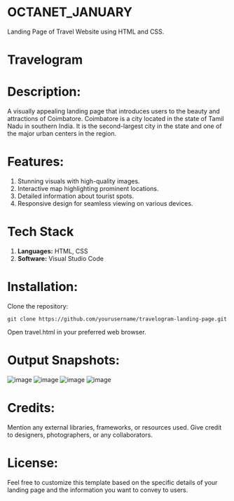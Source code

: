 # OCTANET_JANUARY
Landing Page of Travel Website using HTML and CSS.

# Travelogram

# Description:
A visually appealing landing page that introduces users to the beauty and attractions of Coimbatore. Coimbatore is a city located in the state of Tamil Nadu in southern India. It is the second-largest city in the state and one of the major urban centers in the region.

# Features:

1. Stunning visuals with high-quality images.
2. Interactive map highlighting prominent locations.
3. Detailed information about tourist spots.
4. Responsive design for seamless viewing on various devices.

# Tech Stack

1. **Languages:** HTML, CSS
2. **Software:** Visual Studio Code

# Installation:

Clone the repository:

    git clone https://github.com/yourusername/travelogram-landing-page.git
    
Open travel.html in your preferred web browser.

# Output Snapshots:

![image](https://github.com/Sithessh/OCTANET_JANUARY/assets/137713496/9e8638fe-d2bc-4d1b-a67e-00319a807f0c)
![image](https://github.com/Sithessh/OCTANET_JANUARY/assets/137713496/133772ea-504d-473f-9d7f-a642aada241d)
![image](https://github.com/Sithessh/OCTANET_JANUARY/assets/137713496/fa0c25f2-5da4-4550-a8a2-039e699c721c)
![image](https://github.com/Sithessh/OCTANET_JANUARY/assets/137713496/221e03a3-f8dd-433c-b315-c4f5e5b95161)

# Credits:

Mention any external libraries, frameworks, or resources used. Give credit to designers, photographers, or any collaborators.

# License:

Feel free to customize this template based on the specific details of your landing page and the information you want to convey to users.



